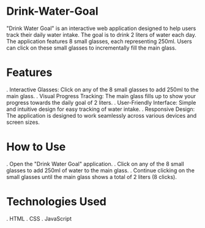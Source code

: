 # Drink-Water-Goal
"Drink Water Goal" is an interactive web application designed to help users track their daily water intake. The goal is to drink 2 liters of water each day. The application features 8 small glasses, each representing 250ml. Users can click on these small glasses to incrementally fill the main glass.
# Features
. Interactive Glasses: Click on any of the 8 small glasses to add 250ml to the main glass.
. Visual Progress Tracking: The main glass fills up to show your progress towards the daily goal of 2 liters.
. User-Friendly Interface: Simple and intuitive design for easy tracking of water intake.
. Responsive Design: The application is designed to work seamlessly across various devices and screen sizes.
# How to Use
. Open the "Drink Water Goal" application.
. Click on any of the 8 small glasses to add 250ml of water to the main glass.
. Continue clicking on the small glasses until the main glass shows a total of 2 liters (8 clicks).
# Technologies Used
. HTML
. CSS
. JavaScript
